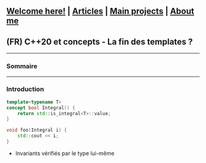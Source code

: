 ## [Welcome here!](https://vpenando.github.io) | [Articles](https://vpenando.github.io/articles.html) | [Main projects](https://vpenando.github.io/projects.html) | [About me](https://vpenando.github.io/about.html)

## (FR) C++20 et concepts - La fin des templates ?

---

### Sommaire


---

### Introduction

```cpp
template<typename T>
concept bool Integral() {
    return std::is_integral<T>::value;
}

void foo(Integral i) {
    std::cout << i;
}
```

* Invariants vérifiés par le type lui-même

